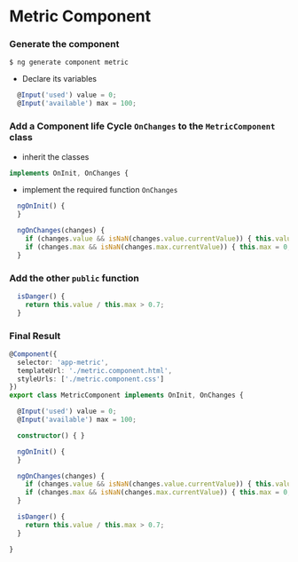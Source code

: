 # Metric Component

### Generate the component

```
$ ng generate component metric
```

* Declare its variables

```typescript
  @Input('used') value = 0;
  @Input('available') max = 100;
```

### Add a Component life Cycle `OnChanges` to the `MetricComponent` class

   * inherit the classes

```typescript
implements OnInit, OnChanges {
```

   * implement the required function `OnChanges`

```typescript
  ngOnInit() {
  }

  ngOnChanges(changes) {
    if (changes.value && isNaN(changes.value.currentValue)) { this.value = 0; }
    if (changes.max && isNaN(changes.max.currentValue)) { this.max = 0; }
  }
```

### Add the other `public` function

```typescript
  isDanger() {
    return this.value / this.max > 0.7;
  }
```

### Final Result

```typescript
@Component({
  selector: 'app-metric',
  templateUrl: './metric.component.html',
  styleUrls: ['./metric.component.css']
})
export class MetricComponent implements OnInit, OnChanges {

  @Input('used') value = 0;
  @Input('available') max = 100;

  constructor() { }

  ngOnInit() {
  }

  ngOnChanges(changes) {
    if (changes.value && isNaN(changes.value.currentValue)) { this.value = 0; }
    if (changes.max && isNaN(changes.max.currentValue)) { this.max = 0; }
  }

  isDanger() {
    return this.value / this.max > 0.7;
  }

}
```
